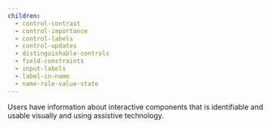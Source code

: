 ```yaml
---
children:
  - control-contrast
  - control-importance
  - control-labels
  - control-updates
  - distinguishable-controls
  - field-constraints
  - input-labels
  - label-in-name
  - name-role-value-state
---
```


Users have information about interactive components that is identifiable and usable visually and using assistive technology.
